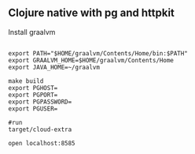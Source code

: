 ## Clojure native with pg and httpkit

Install graalvm

```

export PATH="$HOME/graalvm/Contents/Home/bin:$PATH"
export GRAALVM_HOME=$HOME/graalvm/Contents/Home
export JAVA_HOME=~/graalvm

make build
export PGHOST= 
export PGPORT= 
export PGPASSWORD=
export PGUSER=

#run
target/cloud-extra

open localhost:8585


```
